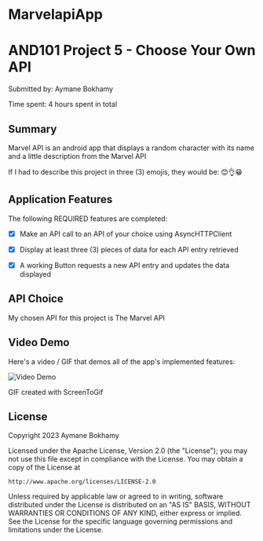 # MarvelapiApp

# AND101 Project 5 - Choose Your Own API

Submitted by: Aymane Bokhamy

Time spent: 4 hours spent in total

## Summary

Marvel API is an android app that displays a random character with its name and a little description from the Marvel API

If I had to describe this project in three (3) emojis, they would be: 😊👌😁

## Application Features

The following REQUIRED features are completed:

- [x] Make an API call to an API of your choice using AsyncHTTPClient
- [x] Display at least three (3) pieces of data for each API entry retrieved
- [x] A working Button requests a new API entry and updates the data displayed


## API Choice

My chosen API for this project is The Marvel API

## Video Demo

Here's a video / GIF that demos all of the app's implemented features:

<img src='https://i.imgur.com/EFw9REW.gif' title='Video Demo' width='' alt='Video Demo' />

GIF created with ScreenToGif


## License

Copyright 2023 Aymane Bokhamy

Licensed under the Apache License, Version 2.0 (the "License");
you may not use this file except in compliance with the License.
You may obtain a copy of the License at

    http://www.apache.org/licenses/LICENSE-2.0

Unless required by applicable law or agreed to in writing, software
distributed under the License is distributed on an "AS IS" BASIS,
WITHOUT WARRANTIES OR CONDITIONS OF ANY KIND, either express or implied.
See the License for the specific language governing permissions and
limitations under the License.
